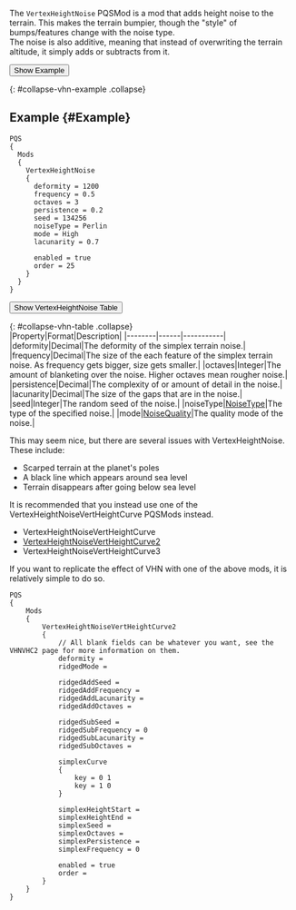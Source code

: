 The `VertexHeightNoise` PQSMod is a mod that adds height noise to the terrain. This makes the terrain bumpier, though the "style" of bumps/features change with the noise type.  
The noise is also additive, meaning that instead of overwriting the terrain altitude, it simply adds or subtracts from it.

<button data-toggle="collapse" data-target="#collapse-vhn-example">Show Example</button>

{: #collapse-vhn-example .collapse}  
## Example {#Example}
```
PQS
{
  Mods
  {
    VertexHeightNoise
    {
      deformity = 1200
      frequency = 0.5
      octaves = 3
      persistence = 0.2
      seed = 134256
      noiseType = Perlin
      mode = High
      lacunarity = 0.7

      enabled = true
      order = 25
    }
  }
}
```

<button data-toggle="collapse" data-target="#collapse-vhn-table">Show VertexHeightNoise Table</button>

{: #collapse-vhn-table .collapse}  
|Property|Format|Description|
|--------|------|-----------|
|deformity|Decimal|The deformity of the simplex terrain noise.|
|frequency|Decimal|The size of the each feature of the simplex terrain noise. As frequency gets bigger, size gets smaller.|
|octaves|Integer|The amount of blanketing over the noise. Higher octaves mean rougher noise.|
|persistence|Decimal|The complexity of or amount of detail in the noise.|
|lacunarity|Decimal|The size of the gaps that are in the noise.|
|seed|Integer|The random seed of the noise.|
|noiseType|[NoiseType]( /Prerequisites/DataTypes)|The type of the specified noise.|
|mode|[NoiseQuality]( /Prerequisites/DataTypes)|The quality mode of the noise.|


This may seem nice, but there are several issues with VertexHeightNoise. These include:

* Scarped terrain at the planet's poles
* A black line which appears around sea level
* Terrain disappears after going below sea level

It is recommended that you instead use one of the VertexHeightNoiseVertHeightCurve PQSMods instead.

* VertexHeightNoiseVertHeightCurve
* [VertexHeightNoiseVertHeightCurve2]( /Syntax/PQSMods/VertexHeightNoiseVertHeightCurve2)
* VertexHeightNoiseVertHeightCurve3

If you want to replicate the effect of VHN with one of the above mods, it is relatively simple to do so.

```
PQS
{
    Mods
    {
        VertexHeightNoiseVertHeightCurve2
        {
            // All blank fields can be whatever you want, see the VHNVHC2 page for more information on them.
            deformity =
            ridgedMode =

            ridgedAddSeed =
            ridgedAddFrequency =
            ridgedAddLacunarity =
            ridgedAddOctaves =

            ridgedSubSeed =
            ridgedSubFrequency = 0
            ridgedSubLacunarity =
            ridgedSubOctaves =

            simplexCurve
            {
                key = 0 1
                key = 1 0
            }

            simplexHeightStart =
            simplexHeightEnd =
            simplexSeed =
            simplexOctaves =
            simplexPersistence =
            simplexFrequency = 0

            enabled = true
            order =
        }
    }
}
```
